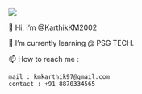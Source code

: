 ![](https://media.tenor.com/images/30169e4a670daf12443df7d2dd140176/tenor.gif)


👋 Hi, I’m @KarthikKM2002

🌱 I’m currently learning @ PSG TECH.

📫 How to reach me :

    mail : kmkarthik97@gmail.com
    contact : +91 8870334565

<!---
Karthik-2002-git/Karthik-2002-git is a ✨ special ✨ repository because its `README.md` (this file) appears on your GitHub profile.
You can click the Preview link to take a look at your changes.
--->
